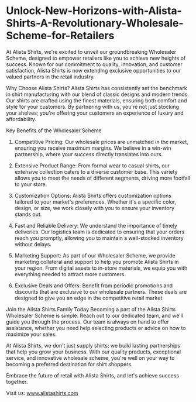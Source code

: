 # Unlock-New-Horizons-with-Alista-Shirts-A-Revolutionary-Wholesale-Scheme-for-Retailers
At Alista Shirts, we're excited to unveil our groundbreaking Wholesaler Scheme, designed to empower retailers like you to achieve new heights of success. Known for our commitment to quality, innovation, and customer satisfaction, Alista Shirts is now extending exclusive opportunities to our valued partners in the retail industry.

Why Choose Alista Shirts?
Alista Shirts has consistently set the benchmark in shirt manufacturing with our blend of classic designs and modern trends. Our shirts are crafted using the finest materials, ensuring both comfort and style for your customers. By partnering with us, you're not just stocking your shelves; you're offering your customers an experience of luxury and affordability.

Key Benefits of the Wholesaler Scheme
1. Competitive Pricing:
Our wholesale prices are unmatched in the market, ensuring you receive maximum margins. We believe in a win-win partnership, where your success directly translates into ours.

2. Extensive Product Range:
From formal wear to casual shirts, our extensive collection caters to a diverse customer base. This variety allows you to meet the needs of different segments, driving more footfall to your store.

3. Customization Options:
Alista Shirts offers customization options tailored to your market's preferences. Whether it's a specific color, design, or size, we work closely with you to ensure your inventory stands out.

4. Fast and Reliable Delivery:
We understand the importance of timely deliveries. Our logistics team is dedicated to ensuring that your orders reach you promptly, allowing you to maintain a well-stocked inventory without delays.

5. Marketing Support:
As part of our Wholesaler Scheme, we provide marketing collateral and support to help you promote Alista Shirts in your region. From digital assets to in-store materials, we equip you with everything needed to attract more customers.

6. Exclusive Deals and Offers:
Benefit from periodic promotions and discounts that are exclusive to our wholesale partners. These deals are designed to give you an edge in the competitive retail market.

Join the Alista Shirts Family Today
Becoming a part of the Alista Shirts Wholesaler Scheme is simple. Reach out to our dedicated team, and we'll guide you through the process. Our team is always on hand to offer assistance, whether you need help selecting products or advice on how to maximize your sales.

At Alista Shirts, we don't just supply shirts; we build lasting partnerships that help you grow your business. With our quality products, exceptional service, and innovative wholesale scheme, you're well on your way to becoming a preferred destination for shirt shoppers.

Embrace the future of retail with Alista Shirts, and let's achieve success together.

Visit us: www.alistashirts.com
